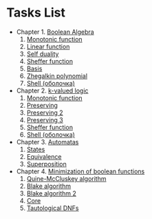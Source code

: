 # Tasks List

* Chapter 1. [Boolean Algebra](./ch-p2.md)
    1. [Monotonic function](./ch-p2-1.md)
    2. [Linear function](./ch-p2-2.md)
    3. [Self duality](./ch-p2-3.md)
    4. [Sheffer function](./ch-p2-4.md)
    5. [Basis](./ch-p2-5.md)
    6. [Zhegalkin polynomial](./ch-p2-6.md)
    7. [Shell (оболочка)](./ch-p2-7.md)
* Chapter 2. [k-valued logic](./ch-pk.md)
    1. [Monotonic function](./ch-pk-1.md)
    2. [Preserving](./ch-pk-2.md)
    3. [Preserving 2](./ch-pk-3.md)
    4. [Preserving 3](./ch-pk-4.md)
    5. [Sheffer function](./ch-pk-5.md)
    6. [Shell (оболочка)](./ch-pk-6.md)
* Chapter 3. [Automatas](./ch-dfa.md)
    1. [States](./ch-dfa-1.md)
    2. [Equivalence](./ch-dfa-2.md)
    3. [Superposition](./ch-dfa-3.md)
* Chapter 4. [Minimization of boolean functions](./ch-minimization.md)
    1. [Quine-McCluskey algorithm](./ch-minimization-1.md)
    2. [Blake algorithm](./ch-minimization-2.md)
    3. [Blake algorithm 2](./ch-minimization-3.md)
    4. [Core](./ch-minimization-4.md)
    5. [Tautological DNFs](./ch-minimization-5.md)
